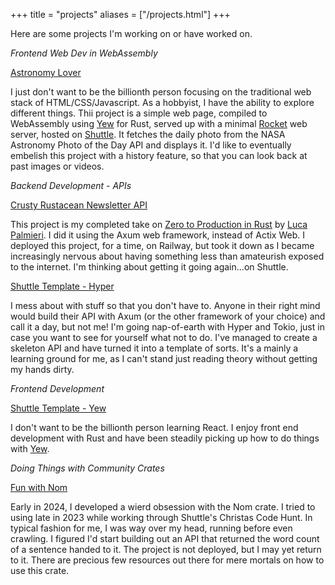 +++
title = "projects"
aliases = ["/projects.html"]
+++

Here are some projects I'm working on or have worked on.

_Frontend Web Dev in WebAssembly_

[Astronomy Lover](https://astronomy-lover.net)

I just don't want to be the billionth person focusing on the traditional web stack of HTML/CSS/Javascript. As a hobbyist, I have the ability to explore different things. Thii project is a simple web page, compiled to WebAssembly using [Yew](https://yew.rs) for Rust, served up with a minimal [Rocket](https://rocket.rs) web server, hosted on [Shuttle](https://shuttle.rs). It fetches the daily photo from the NASA Astronomy Photo of the Day API and displays it. I'd like to eventually embelish this project with a history feature, so that you can look back at past images or videos.

_Backend Development - APIs_

[Crusty Rustacean Newsletter API](https://github.com/sentinel1909/crusty-rustacean-api.git)

This project is my completed take on [Zero to Production in Rust](https://www.zero2prod.com) by [Luca Palmieri](https://www.lpalmieri.com). I did it using the Axum web framework, instead of Actix Web. I deployed this project, for a time, on Railway, but took it down as I became increasingly nervous about having something less than amateurish exposed to the internet. I'm thinking about getting it going again...on Shuttle.

[Shuttle Template - Hyper](https://github.com/sentinel1909/shuttle-hyper-emplate.git)

I mess about with stuff so that you don't have to. Anyone in their right mind would build their API with Axum (or the other framework of your choice) and call it a day, but not me! I'm going nap-of-earth with Hyper and Tokio, just in case you want to see for yourself what not to do. I've managed to create a skeleton API and have turned it into a template of sorts. It's a mainly a learning ground for me, as I can't stand just reading theory without getting my hands dirty.

_Frontend Development_

[Shuttle Template - Yew](https://github.com/sentinel1909/shuttle-template-yew)

I don't want to be the billionth person learning React. I enjoy front end development with Rust and have been steadily picking up how to do things with [Yew](https://yew.rs).

_Doing Things with Community Crates_

[Fun with Nom](https://github.com/sentinel1909/fun-with-nom.git)

Early in 2024, I developed a wierd obsession with the Nom crate. I tried to using late in 2023 while working through Shuttle's Christas Code Hunt. In typical fashion for me, I was way over my head, running before even crawling. I figured I'd start building out an API that returned the word count of a sentence handed to it. The project is not deployed, but I may yet return to it. There are precious few resources out there for mere mortals on how to use this crate.
